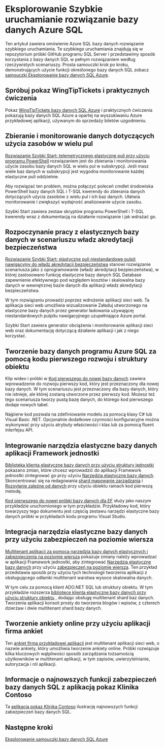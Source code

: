 <properties
   pageTitle="Szybkie uruchamianie rozwiązanie bazy danych Azure SQL | Microsoft Azure"
   description="Informacje o rozwiązaniach bazy danych Azure SQL"
   services="sql-database"
   documentationCenter=""
   authors="CarlRabeler"
   manager="jhubbard"
   editor=""/>

<tags
   ms.service="sql-database"
   ms.devlang="NA"
   ms.topic="article"
   ms.tgt_pltfrm="NA"
   ms.workload="sqldb-quickstart"
   ms.date="09/06/2016"
   ms.author="carlrab"/>

# <a name="explore-azure-sql-database-solution-quick-starts"></a>Eksplorowanie Szybkie uruchamianie rozwiązanie bazy danych Azure SQL

Ten artykuł zawiera omówienie Azure SQL bazy danych rozwiązanie szybkiego uruchamiania. Te szybkiego uruchamiania znajdują się w repozytorium próbki GitHub programu SQL Server i przedstawimy sposób korzystania z bazy danych SQL w pełnym rozwiązaniem według rzeczywistych scenariuszy. Prosta samouczki krok po kroku, demonstrujących użycie funkcji określonego bazy danych SQL zobacz [samouczki Eksplorowanie bazy danych SQL Azure](sql-database-explore-tutorials.md).

## <a name="try-the-wingtiptickets-demo-and-hands-on-lab"></a>Spróbuj pokaz WingTipTickets i praktycznych ćwiczenia

Pokaz [WingTipTickets bazy danych SQL Azure](https://github.com/microsoft/wingtiptickets) i praktycznych ćwiczenia pokazują bazy danych SQL Azure a opartej na wyszukiwaniu Azure przykładowej aplikacji, używanym do sprzedaży biletów uzgodnieniu.


## <a name="collect-and-monitor-resource-usage-data-across-multiple-pools"></a>Zbieranie i monitorowanie danych dotyczących użycia zasobów w wielu pul

[Rozwiązanie Szybki Start: telemetrycznego elastyczne puli przy użyciu programu PowerShell](https://github.com/Microsoft/sql-server-samples/tree/master/samples/manage/azure-sql-db-elastic-pools) rozwiązaniem jest do zbierania i monitorowania użycie zasobu bazy danych SQL w wielu pul w subskrypcji. Jeśli masz wiele baz danych w subskrypcji jest wygodna monitorowanie każdej elastyczne puli oddzielnie.

Aby rozwiązać ten problem, można połączyć poleceń cmdlet środowiska PowerShell bazy danych SQL i T-SQL kwerendy do zbierania danych dotyczących użycia zasobów z wielu pul i ich baz danych. Ułatwia monitorowanie i zwiększyć wydajność analizowanie użycie zasobu.

Szybki Start zawiera zestaw skryptów programu PowerShell i T-SQL kwerendy wraz z dokumentacją na działanie rozwiązanie i jak wdrażać go.

## <a name="get-started-with-elastic-database-in-an-saas-scenario"></a>Rozpoczynanie pracy z elastycznych bazy danych w scenariuszu władz akredytacji bezpieczeństwa

 [Rozwiązanie Szybki Start: elastyczne puli niestandardowe pulpit nawigacyjny do władz akredytacji bezpieczeństwa](https://github.com/Microsoft/sql-server-samples/tree/master/samples/manage/azure-sql-db-elastic-pools-custom-dashboard) stanowi rozwiązanie scenariusza jako z oprogramowanie (władz akredytacji bezpieczeństwa), w której zastosowano funkcję elastyczne bazy danych SQL Database zapewnienie efektywnego pod względem kosztów i skalowalna bazy danych w wewnętrznej bazie danych dla aplikacji władz akredytacji bezpieczeństwa.

W tym rozwiązaniu prowadzi poprzez wdrożenie aplikacji sieci web. Ta aplikacja sieci web umożliwia wizualizowanie Załaduj utworzonego na elastyczne bazy danych przez generator ładowania używającej niestandardowych pulpitu nawigacyjnego uzupełniające Azure portal.

Szybki Start zawiera generator obciążenia i monitorowanie aplikacji sieci web oraz dokumentację dotyczącą działanie aplikacji i jak z niego korzystać.

## <a name="create-an-azure-sql-database-by-using-code-first-development-and-the-entity-framework"></a>Tworzenie bazy danych programu Azure SQL za pomocą kodu pierwszego rozwoju i struktury obiektu

Klip wideo i próbki w [Kod pierwszego do nowej bazy danych](https://msdn.microsoft.com/data/jj193542.aspx) zawiera wprowadzenie do rozwoju pierwszy kod, który jest przeznaczony dla nowej bazy danych. W tym scenariuszu jest przeznaczony dla bazy danych, który nie istnieje, ale której zostaną utworzone przez pierwszy kod. Możesz też tego scenariusza tworzy pustą bazę danych, do którego kod pierwszego dodaje nowych tabel.

Najpierw kod pozwala na zdefiniowanie modelu za pomocą klasy C# lub Visual Basic .NET. Opcjonalnie dodatkowe czynności konfiguracyjne można wykonywać przy użyciu atrybuty właściwości i klas lub za pomocą fluent interfejsu API.

## <a name="integrate-elastic-database-tools-into-an-entity-framework-application"></a>Integrowanie narzędzia elastyczne bazy danych aplikacji Framework jednostki

[Biblioteka klienta elastyczne bazy danych przy użyciu struktury jednostki](sql-database-elastic-scale-use-entity-framework-applications-visual-studio.md) pokazano zmian, które chcesz wprowadzić do aplikacji Framework jednostki zintegrować go przy użyciu [Narzędzia elastyczne bazy danych](sql-database-elastic-scale-get-started.md). Skoncentrować się na redagowania [shard mapowanie zarządzania](sql-database-elastic-scale-shard-map-management.md) i [Rozsyłanie zależne od danych](sql-database-elastic-scale-data-dependent-routing.md) przy użyciu obiektu ramach kod pierwszą metodę.

[Kod pierwszego do nowej próbki bazy danych dla EF](http://msdn.microsoft.com/data/jj193542.aspx) służy jako naszym przykładzie uruchomionego w tym przykładzie. Przykładowy kod, który towarzyszy tego dokumentu jest częścią zestawu narzędzi elastyczne bazy danych próbki w przykładach kodu programu Visual Studio.

## <a name="integrate-elastic-database-tools-with-row-level-security"></a>Integracja narzędzia elastyczne bazy danych przy użyciu zabezpieczeń na poziomie wiersza

[Multitenant aplikacji za pomocą narzędzia bazy danych elastycznych i zabezpieczenia na poziomie wiersza](sql-database-elastic-tools-multi-tenant-row-level-security.md) pokazuje zmiany należy wprowadzać w aplikacji Framework jednostki, aby zintegrować [Narzędzia elastyczne bazy danych](sql-database-elastic-scale-get-started.md) przy użyciu [zabezpieczeń na poziomie wiersza](https://msdn.microsoft.com/library/dn765131). Ten przykład przedstawia sposób przy użyciu tych technologii tworzenia aplikacji z obsługującego odłamki multitenant warstwa wysoce skalowalna danych.

W tym celu za pomocą klient ADO.NET SQL lub struktury obiektu. W tym przykładzie rozszerza [bibliotece klienta elastyczne bazy danych przy użyciu struktury obiektu](sql-database-elastic-scale-use-entity-framework-applications-visual-studio.md) , dodając obsługę multitenant shard baz danych.
Tworzenia aplikacji konsoli prosty do tworzenia blogów i wpisów, z czterech dzierżaw i dwie multitenant shard bazy danych.

## <a name="create-online-surveys-with-the-tailspin-surveys-application"></a>Tworzenie ankiety online przy użyciu aplikacji firma ankiet

Ten [ankiet firma przykładowej aplikacji](https://github.com/Azure-Samples/guidance-identity-management-for-multitenant-apps/blob/master/docs/running-the-app.md) jest multitenant aplikacji sieci web, o nazwie ankiety, który umożliwia tworzenie ankiety online. Próbki rozwiązuje kilka kluczowych wątpliwości sposób zarządzania tożsamością użytkowników w multitenant aplikacji, w tym zapisów, uwierzytelnianie, autoryzacja i ról aplikacji.

## <a name="learn-about-the-latest-security-features-of-sql-database-with-the-contoso-clinic-demo-application"></a>Informacje o najnowszych funkcji zabezpieczeń bazy danych SQL z aplikacją pokaz Klinika Contoso

Ta [aplikacja pokaz Klinika Contoso](https://github.com/Microsoft/azure-sql-security-sample) ilustrację najnowszych funkcji zabezpieczeń bazy danych SQL.

## <a name="next-steps"></a>Następne kroki

[Eksplorowanie samouczki bazy danych SQL Azure](sql-database-explore-tutorials.md)
